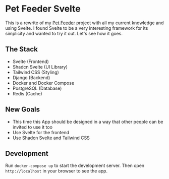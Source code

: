 # Pet Feeder Svelte

This is a rewrite of my [Pet Feeder](https://github.com/tayfunceylan/pet-feeder) project with all my current knowledge and using Svelte. I found Svelte to be a very interesting framework for its simplicity and wanted to try it out. Let's see how it goes.

## The Stack

- Svelte (Frontend)
- Shadcn Svelte (UI Library)
- Tailwind CSS (Styling)
- Django (Backend)
- Docker and Docker Compose
- PostgreSQL (Database)
- Redis (Cache)

## New Goals

- This time this App should be designed in a way that other people can be invited to use it too
- Use Svelte for the frontend
- Use Shadcn Svelte and Tailwind CSS

## Development

Run `docker-compose up` to start the development server.
Then open `http://localhost` in your browser to see the app.
